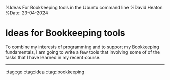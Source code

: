 %Ideas For Bookkeeping tools in the Ubuntu command line
%David Heaton
%Date: 23-04-2024

# Ideas for Bookkeeping tools

To combine my interests of programming and to support my Bookkeeping
fundamentals, I am going to write a few tools that involving some of of the
tasks that I have learned in my recent course.

---

::tag::go ::tag::idea ::tag::bookkeeping

